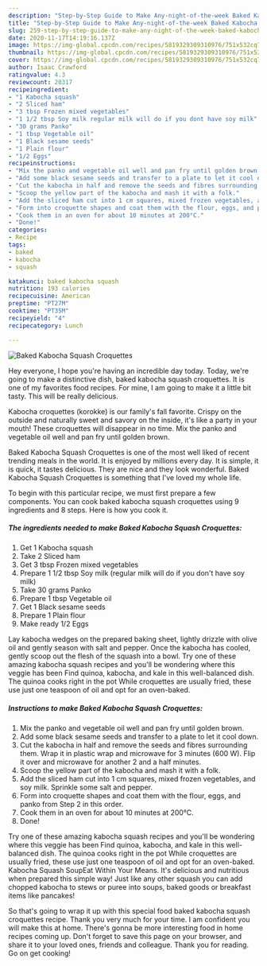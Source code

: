 ```yaml
---
description: "Step-by-Step Guide to Make Any-night-of-the-week Baked Kabocha Squash Croquettes"
title: "Step-by-Step Guide to Make Any-night-of-the-week Baked Kabocha Squash Croquettes"
slug: 259-step-by-step-guide-to-make-any-night-of-the-week-baked-kabocha-squash-croquettes
date: 2020-11-17T14:19:16.137Z
image: https://img-global.cpcdn.com/recipes/5819329309310976/751x532cq70/baked-kabocha-squash-croquettes-recipe-main-photo.jpg
thumbnail: https://img-global.cpcdn.com/recipes/5819329309310976/751x532cq70/baked-kabocha-squash-croquettes-recipe-main-photo.jpg
cover: https://img-global.cpcdn.com/recipes/5819329309310976/751x532cq70/baked-kabocha-squash-croquettes-recipe-main-photo.jpg
author: Isaac Crawford
ratingvalue: 4.3
reviewcount: 20317
recipeingredient:
- "1 Kabocha squash"
- "2 Sliced ham"
- "3 tbsp Frozen mixed vegetables"
- "1 1/2 tbsp Soy milk regular milk will do if you dont have soy milk"
- "30 grams Panko"
- "1 tbsp Vegetable oil"
- "1 Black sesame seeds"
- "1 Plain flour"
- "1/2 Eggs"
recipeinstructions:
- "Mix the panko and vegetable oil well and pan fry until golden brown."
- "Add some black sesame seeds and transfer to a plate to let it cool down."
- "Cut the kabocha in half and remove the seeds and fibres surrounding them. Wrap it in plastic wrap and microwave for 3 minutes (600 W). Flip it over and microwave for another 2 and a half minutes."
- "Scoop the yellow part of the kabocha and mash it with a folk."
- "Add the sliced ham cut into 1 cm squares, mixed frozen vegetables, and soy milk. Sprinkle some salt and pepper."
- "Form into croquette shapes and coat them with the flour, eggs, and panko from Step 2 in this order."
- "Cook them in an oven for about 10 minutes at 200°C."
- "Done!"
categories:
- Recipe
tags:
- baked
- kabocha
- squash

katakunci: baked kabocha squash 
nutrition: 193 calories
recipecuisine: American
preptime: "PT27M"
cooktime: "PT35M"
recipeyield: "4"
recipecategory: Lunch

---
```



![Baked Kabocha Squash Croquettes](https://img-global.cpcdn.com/recipes/5819329309310976/751x532cq70/baked-kabocha-squash-croquettes-recipe-main-photo.jpg)

Hey everyone, I hope you're having an incredible day today. Today, we're going to make a distinctive dish, baked kabocha squash croquettes. It is one of my favorites food recipes. For mine, I am going to make it a little bit tasty. This will be really delicious.

Kabocha croquettes (korokke) is our family&#39;s fall favorite. Crispy on the outside and naturally sweet and savory on the inside, it&#39;s like a party in your mouth! These croquettes will disappear in no time. Mix the panko and vegetable oil well and pan fry until golden brown.

Baked Kabocha Squash Croquettes is one of the most well liked of recent trending meals in the world. It is enjoyed by millions every day. It is simple, it is quick, it tastes delicious. They are nice and they look wonderful. Baked Kabocha Squash Croquettes is something that I've loved my whole life.


To begin with this particular recipe, we must first prepare a few components. You can cook baked kabocha squash croquettes using 9 ingredients and 8 steps. Here is how you cook it.

<!--inarticleads1-->

##### The ingredients needed to make Baked Kabocha Squash Croquettes:

1. Get 1 Kabocha squash
1. Take 2 Sliced ham
1. Get 3 tbsp Frozen mixed vegetables
1. Prepare 1 1/2 tbsp Soy milk (regular milk will do if you don&#39;t have soy milk)
1. Take 30 grams Panko
1. Prepare 1 tbsp Vegetable oil
1. Get 1 Black sesame seeds
1. Prepare 1 Plain flour
1. Make ready 1/2 Eggs


Lay kabocha wedges on the prepared baking sheet, lightly drizzle with olive oil and gently season with salt and pepper. Once the kabocha has cooled, gently scoop out the flesh of the squash into a bowl. Try one of these amazing kabocha squash recipes and you&#39;ll be wondering where this veggie has been Find quinoa, kabocha, and kale in this well-balanced dish. The quinoa cooks right in the pot While croquettes are usually fried, these use just one teaspoon of oil and opt for an oven-baked. 

<!--inarticleads2-->

##### Instructions to make Baked Kabocha Squash Croquettes:

1. Mix the panko and vegetable oil well and pan fry until golden brown.
1. Add some black sesame seeds and transfer to a plate to let it cool down.
1. Cut the kabocha in half and remove the seeds and fibres surrounding them. Wrap it in plastic wrap and microwave for 3 minutes (600 W). Flip it over and microwave for another 2 and a half minutes.
1. Scoop the yellow part of the kabocha and mash it with a folk.
1. Add the sliced ham cut into 1 cm squares, mixed frozen vegetables, and soy milk. Sprinkle some salt and pepper.
1. Form into croquette shapes and coat them with the flour, eggs, and panko from Step 2 in this order.
1. Cook them in an oven for about 10 minutes at 200°C.
1. Done!


Try one of these amazing kabocha squash recipes and you&#39;ll be wondering where this veggie has been Find quinoa, kabocha, and kale in this well-balanced dish. The quinoa cooks right in the pot While croquettes are usually fried, these use just one teaspoon of oil and opt for an oven-baked. Kabocha Squash SoupEat Within Your Means. It&#39;s delicious and nutritious when prepared this simple way! Just like any other squash you can add chopped kabocha to stews or puree into soups, baked goods or breakfast items like pancakes! 

So that's going to wrap it up with this special food baked kabocha squash croquettes recipe. Thank you very much for your time. I am confident you will make this at home. There's gonna be more interesting food in home recipes coming up. Don't forget to save this page on your browser, and share it to your loved ones, friends and colleague. Thank you for reading. Go on get cooking!
